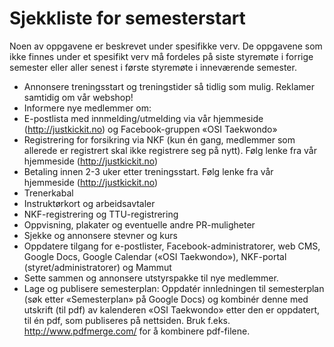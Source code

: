 # Sjekkliste for semesterstart

Noen av oppgavene er beskrevet under spesifikke verv. De oppgavene som ikke finnes under et spesifikt verv må fordeles på siste styremøte i forrige semester eller aller senest i første styremøte i inneværende semester.

* Annonsere treningsstart og treningstider så tidlig som mulig. Reklamer samtidig om vår webshop!
* Informere nye medlemmer om:
* E-postlista med innmelding/utmelding via vår hjemmeside (http://justkickit.no) og Facebook-gruppen «OSI Taekwondo»
* Registrering for forsikring via NKF (kun én gang, medlemmer som allerede er registrert skal ikke registrere seg på nytt). Følg lenke fra vår hjemmeside (http://justkickit.no)
* Betaling innen 2-3 uker etter treningsstart. Følg lenke fra vår hjemmeside (http://justkickit.no)
* Trenerkabal
* Instruktørkort og arbeidsavtaler
* NKF-registrering og TTU-registrering
* Oppvisning, plakater og eventuelle andre PR-muligheter
* Sjekke og annonsere stevner og kurs
* Oppdatere tilgang for e-postlister, Facebook-administratorer, web CMS, Google Docs, Google Calendar («OSI Taekwondo»), NKF-portal (styret/administratorer) og Mammut
* Sette sammen og annonsere utstyrspakke til nye medlemmer.
* Lage og publisere semesterplan: Oppdatér innledningen til semesterplan (søk etter «Semesterplan» på Google Docs) og kombinér denne med utskrift (til pdf) av kalenderen «OSI Taekwondo» etter den er oppdatert, til én pdf, som publiseres på nettsiden. Bruk f.eks. http://www.pdfmerge.com/ for å kombinere pdf-filene.
  
  
  
  
